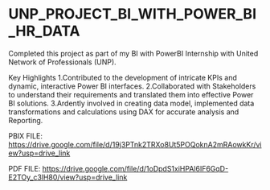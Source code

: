 # UNP_PROJECT_BI_WITH_POWER_BI_HR_DATA
Completed this project as part of my BI with PowerBI Internship with United Network of Professionals (UNP).

  Key Highlights
   1.Contributed to the development of intricate KPIs and dynamic, interactive Power BI interfaces.
   2.Collaborated with Stakeholders to understand their requirements and translated them into effective Power BI solutions.
   3.Ardently involved in creating data model, implemented data transformations and calculations using DAX for accurate analysis and Reporting.

PBIX FILE: https://drive.google.com/file/d/19j3PTnk2TRXo8Ut5POQoknA2mRAowkKr/view?usp=drive_link

PDF FILE: https://drive.google.com/file/d/1oDpdS1xiHPAl6IF6GqD-E2TOy_c3lH80/view?usp=drive_link
